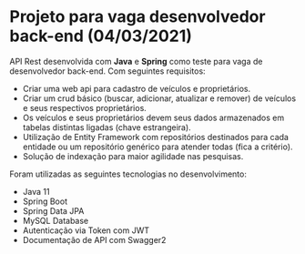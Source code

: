 <h1>Projeto para vaga desenvolvedor back-end (04/03/2021)</h1>
<p>API Rest desenvolvida com <b>Java</b> e <b>Spring</b> como teste para vaga de desenvolvedor back-end. Com seguintes requisitos: </p>

<ul>
<li>Criar uma web api para cadastro de veículos e proprietários.</li>
<li>Criar um crud básico (buscar, adicionar, atualizar e remover) de veículos e seus respectivos proprietários.</li>
<li>Os veículos e seus proprietários devem seus dados armazenados em tabelas distintas ligadas (chave estrangeira).</li>
<li>Utilização de Entity Framework com repositórios destinados para cada entidade ou um repositório genérico para atender todas (fica a critério).</li>
<li>Solução de indexação para maior agilidade nas pesquisas.</li>
</ul>

<p>Foram utilizadas as seguintes tecnologias no desenvolvimento: </p>

<ul>
<li>Java 11</li>
<li>Spring Boot</li>
<li>Spring Data JPA</li>
<li>MySQL Database</li>
<li>Autenticação via Token com JWT</li>
<li>Documentação de API com Swagger2</li>
</ul>
